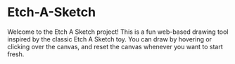 # Etch-A-Sketch

Welcome to the Etch A Sketch project! This is a fun web-based drawing tool inspired by the classic Etch A Sketch toy. You can draw by hovering or clicking over the canvas, and reset the canvas whenever you want to start fresh.

